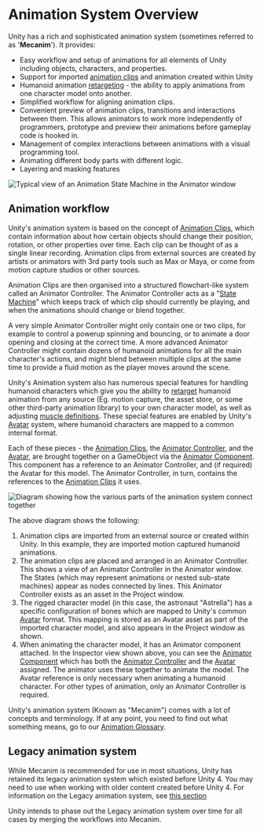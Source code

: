 Animation System Overview
========================


Unity has a rich and sophisticated animation system (sometimes referred to as '__Mecanim__'). It provides:


* Easy workflow and setup of animations for all elements of Unity including objects, characters, and properties.
* Support for imported [animation clips](class-AnimationClip) and animation created within Unity
* Humanoid animation [retargeting](Retargeting) - the ability to apply animations from one character model onto another.
* Simplified workflow for aligning animation clips.
* Convenient preview of animation clips, transitions and interactions between them. This allows animators to work more independently of programmers, prototype and preview their animations before gameplay code is hooked in.
* Management of complex interactions between animations with a visual programming tool.
* Animating different body parts with different logic.
* Layering and masking features



![Typical view of an Animation State Machine in the Animator window](../uploads/Main/AnimationOverview-Controller.png) 

Animation workflow
----------------

Unity's animation system is based on the concept of [Animation Clips](class-AnimationClip), which contain information about how certain objects should change their position, rotation, or other properties over time. Each clip can be thought of as a single linear recording. Animation clips from external sources are created by artists or animators with 3rd party tools such as Max or Maya, or come from motion capture studios or other sources.

Animation Clips are then organised into a structured flowchart-like system called an Animator Controller. The Animator Controller acts as a "[State Machine](AnimationStateMachines)" which keeps track of which clip should currently be playing, and when the animations should change or blend together. 

A very simple Animator Controller might only contain one or two clips, for example to control a powerup spinning and bouncing, or to animate a door opening and closing at the correct time. A more advanced Animator Controller might contain dozens of humanoid animations for all the main character's actions, and might blend between multiple clips at the same time to provide a fluid motion as the player moves around the scene.

Unity's Animation system also has numerous special features for handling humanoid characters which give you the ability to [retarget](Retargeting) humanoid animation from any source (Eg. motion capture, the asset store, or some other third-party animation library) to your own character model, as well as adjusting [muscle definitions](MuscleDefinitions). These special features are enabled by Unity's [Avatar](class-Avatar) system, where humanoid characters are mapped to a common internal format.

Each of these pieces - the [Animation Clips](class-AnimationClip), the [Animator Controller](class-AnimatorController), and the [Avatar](class-Avatar), are brought together on a GameObject via the [Animator Component](class-Animator). This component has a reference to an Animator Controller, and (if required) the Avatar for this model. The Animator Controller, in turn, contains the references to the [Animation Clips](class-AnimationClip) it uses.

![Diagram showing how the various parts of the animation system connect together](../uploads/Main/MecanimHowItFitsTogether.png) 

The above diagram shows the following:

1. Animation clips are imported from an external source or created within Unity. In this example, they are imported motion captured humanoid animations.
2. The animation clips are placed and arranged in an Animator Controller. This shows a view of an Animator Controller in the Animator window. The States (which may represent animations or nested sub-state machines) appear as nodes connected by lines. This Animator Controller exists as an asset in the Project window.
3. The rigged character model (in this case, the astronaut "Astrella") has a specific configuration of bones which are mapped to Unity's common [Avatar](class-Avatar) format. This mapping is stored as an Avatar asset as part of the imported character model, and also appears in the Project window as shown.
4. When animating the character model, it has an Animator component attached. In the Inspector view shown above, you can see the [Animator Component](class-Animator) which has both the [Animator Controller](class-AnimatorController) and the [Avatar](class-Avatar) assigned. The animator uses these together to animate the model. The Avatar reference is only necessary when animating a humanoid character. For other types of animation, only an Animator Controller is required.

Unity's animation system (Known as "Mecanim") comes with a lot of concepts and terminology. If at any point, you need to find out what something means, go to our [Animation Glossary](AnimationGlossary).


Legacy animation system
-----------------------

While Mecanim is recommended for use in most situations, Unity has retained its legacy animation system which existed before Unity 4. You may need to use when working with older content created before Unity 4. For information on the Legacy animation system, see [this section](Animations)

Unity intends to phase out the Legacy animation system over time for all cases by merging the workflows into Mecanim.



